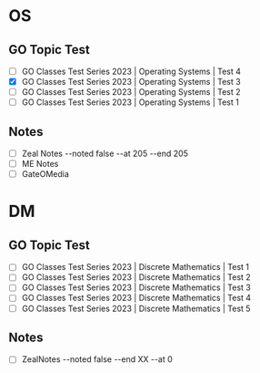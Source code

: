 # OS
## GO Topic Test
- [ ] GO Classes Test Series 2023 | Operating Systems | Test 4
- [x] GO Classes Test Series 2023 | Operating Systems | Test 3
- [ ] GO Classes Test Series 2023 | Operating Systems | Test 2
- [ ] GO Classes Test Series 2023 | Operating Systems | Test 1

## Notes
- [ ] Zeal Notes --noted false --at 205 --end 205
- [ ] ME Notes
- [ ] GateOMedia

# DM
## GO Topic Test
- [ ] GO Classes Test Series 2023 | Discrete Mathematics | Test 1
- [ ] GO Classes Test Series 2023 | Discrete Mathematics | Test 2
- [ ] GO Classes Test Series 2023 | Discrete Mathematics | Test 3
- [ ] GO Classes Test Series 2023 | Discrete Mathematics | Test 4
- [ ] GO Classes Test Series 2023 | Discrete Mathematics | Test 5
      
## Notes
- [ ] ZealNotes --noted false --end XX --at 0